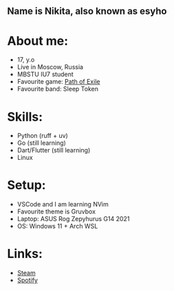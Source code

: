 ## Name is Nikita, also known as esyho

# About me:
- 17, y.o
- Live in Moscow, Russia
- MBSTU IU7 student
- Favourite game: [Path of Exile](https://www.pathofexile.com/)
- Favourite band: Sleep Token

# Skills:
- Python (ruff + uv)
- Go (still learning)
- Dart/Flutter (still learning)
- Linux

# Setup:
- VSCode and I am learning NVim
- Favourite theme is Gruvbox
- Laptop: ASUS Rog Zepyhurus G14 2021
- OS: Windows 11 + Arch WSL

# Links:
- [Steam](https://steamcommunity.com/id/esyhonotdead/)
- [Spotify](https://open.spotify.com/user/e1plddu8vflj1msixputl4fg6?si=eC1B3oMoTMqJtuCHm2aj3w)
